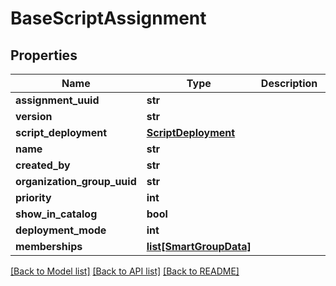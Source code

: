 # BaseScriptAssignment

## Properties
Name | Type | Description | Notes
------------ | ------------- | ------------- | -------------
**assignment_uuid** | **str** |  | [optional] 
**version** | **str** |  | [optional] 
**script_deployment** | [**ScriptDeployment**](ScriptDeployment.md) |  | [optional] 
**name** | **str** |  | [optional] 
**created_by** | **str** |  | [optional] 
**organization_group_uuid** | **str** |  | [optional] 
**priority** | **int** |  | [optional] 
**show_in_catalog** | **bool** |  | [optional] 
**deployment_mode** | **int** |  | [optional] 
**memberships** | [**list[SmartGroupData]**](SmartGroupData.md) |  | [optional] 

[[Back to Model list]](../README.md#documentation-for-models) [[Back to API list]](../README.md#documentation-for-api-endpoints) [[Back to README]](../README.md)


